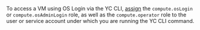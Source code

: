 To access a VM using OS Login via the YC CLI, [assign](../../iam/operations/roles/grant.md) the `compute.osLogin` or `compute.osAdminLogin` role, as well as the `compute.operator` role to the user or service account under which you are running the YC CLI command.